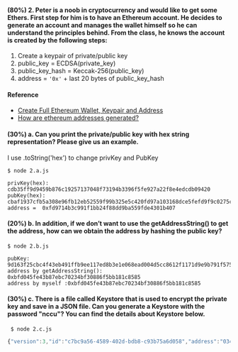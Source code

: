 #### (80%) 2. Peter is a noob in cryptocurrency and would like to get some Ethers. First step for him is to have an Ethereum account. He decides to generate an account and manages the wallet himself so he can understand the principles behind. From the class, he knows the account is created by the following steps:

 1. Create a keypair of private/public key
 2.	public_key = ECDSA(private_key) 
 3.	public_key_hash = Keccak-256(public_key)
 4.	address = `'0x'` + last 20 bytes of public_key_hash


 #### Reference 

 - [Create Full Ethereum Wallet, Keypair and Address](https://kobl.one/blog/create-full-ethereum-keypair-and-address/)
 - [How are ethereum addresses generated?](https://ethereum.stackexchange.com/questions/3542/how-are-ethereum-addresses-generated)


 #### (30%) a. Can you print the private/public key with hex string representation? Please give us an example.

I use .toString('hex') to change privKey and PubKey
 ```
 $ node 2.a.js
 ```

 ```
 privKey(hex): cdb35ff9d9459b876c19257137048f73194b3396f5fe927a22f8e4edcdb09420
 pubKey(hex): cbaf1937cfb5a308e96fb12eb52559f99b325e5c420fd97a103168dce5fefd9f9c0275c5bf61f0e4586e5c7bc932839c3baca13a220d0dbd343675fe82e36e5c
 address =  0xfd9714b3c991f1bb24f88dd9ba559fde4301b407
 ```

 #### (20%) b. In addition, if we don’t want to use the getAddressString() to get the address, how can we obtain the address by hashing the public key?
 ```
 $ node 2.b.js
 ```
 ```
pubKey: 9d163f25cbc4f43eb491ffb9ee117ed8b3e1e068ead004d5cc8612f1171d9e9b791f5759a11d4e55b9077f0881e963d8df03faceb98a9286200b3ee32d8521ce
 address by getAddressString(): 0xbfd045fe43b87ebc70234bf30886f5bb181c8585
 address by myself :0xbfd045fe43b87ebc70234bf30886f5bb181c8585
 ```

 #### (30%) c. There is a file called Keystore that is used to encrypt the private key and save in a JSON file. Can you generate a Keystore with the password "nccu"? You can find the details about Keystore below.
 ```
  $ node 2.c.js
 ```
 
 ```javascript
{"version":3,"id":"c7bc9a56-4589-402d-bdb8-c93b75a6d058","address":"0342d5ecc6b9536f7207a7559c422ea12a379279","crypto":{"ciphertext":"92d5cc9a5958cfc6bfbc82417549df9796c8db00c70676bb85b6c6fe58580ecb","cipherparams":{"iv":"9aa5d72828c6995be6100154d1282f89"},"cipher":"aes-128-ctr","kdf":"scrypt","kdfparams":{"dklen":32,"salt":"64f02692e7f871b2dbbad70a56bced805a54ea1d594da6e0a8a8c3228f7dbfd9","n":262144,"r":8,"p":1},"mac":"ee833b752f7beacb2c8634a35e518836ca0a1e37aa13ac62c4a0def909ea4da9"}}
 ```
 
